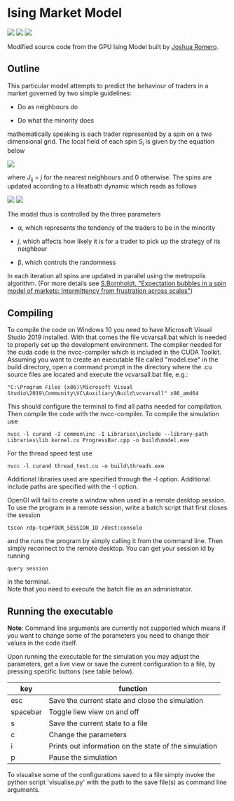 # Ising Market Model

<img src="https://img.shields.io/github/issues/kenokrieger/marketModel"> <img src="https://img.shields.io/github/commit-activity/m/kenokrieger/marketModel">
<img src="http://qmpy.org/badges/license.svg">

Modified source code from the GPU Ising Model built by
<a href="https://github.com/romerojosh">Joshua Romero</a>.

## Outline

This particular model attempts to predict the behaviour of traders in a market
governed by two simple guidelines:

- Do as neighbours do

- Do what the minority does

mathematically speaking is each trader represented by a spin on a two dimensional
grid. The local field of each spin *S*<sub>i</sub> is given by the equation below

<img src="https://render.githubusercontent.com/render/math?math=h_i(t) = \sum_{j = 1}^N J_{ij} S_j - \alpha S_i \left| \frac{1}{N} \sum_{j = 1}^N S_j \right|">

where *J*<sub>ij</sub> = *j* for the nearest neighbours and 0 otherwise. The spins
are updated according to a Heatbath dynamic which reads as follows

<img src="https://render.githubusercontent.com/render/math?math=S_i(t %2B 1) = %2B 1 \quad \mathrm{with} \quad p = \frac{1}{1 %2B \exp(-2\beta h_i(t))}">
<img src="https://render.githubusercontent.com/render/math?math=S_i(t %2B 1) = -1 \quad \mathrm{with} \quad 1 - p">

The model thus is controlled by the three parameters

- &alpha;, which represents the tendency of the traders to be in the minority

- *j*, which affects how likely it is for a trader to pick up the strategy of its neighbour

- &beta;, which controls the randomness

In each iteration all spins are updated in parallel using the metropolis
algorithm.
(For more details see <a href="https://arxiv.org/pdf/cond-mat/0105224.pdf">
S.Bornholdt, "Expectation bubbles in a spin model of markets: Intermittency from
frustration across scales"</a>)

## Compiling

To compile the code on Windows 10 you need to have Microsoft Visual Studio
2019 installed. With that comes the file vcvarsall.bat which is needed to
properly set up the development environment. The compiler needed for the cuda
code is the nvcc-compiler which is included in the CUDA Toolkit.
Assuming you want to create an executable file called "model.exe" in the build
directory, open a command prompt in the directory where the .cu source files are
located and execute the vcvarsall.bat file, e.g.:

```terminal
"C:\Program Files (x86)\Microsoft Visual Studio\2019\Community\VC\Auxiliary\Build\vcvarsall" x86_amd64
```

This should configure the terminal to find all paths needed for compilation.
Then compile the code with the nvcc-compiler. To compile the simulation use

```terminal
nvcc -l curand -I common\inc -I Libraries\include --library-path Libraries\lib kernel.cu ProgressBar.cpp -o build\model.exe
```

For the thread speed test use

```terminal
nvcc -l curand thread_test.cu -o build\threads.exe
```

Additional libraries used are specified through the -l option. Additional include
paths are specified with the -I option.

OpenGl will fail to create a window when used in a remote desktop session. To
use the program in a remote session, write a batch script that first closes the
session

```terminal
tscon rdp-tcp#YOUR_SESSION_ID /dest:console
```

and the runs the program by simply calling it from the command line. Then simply reconnect to the remote desktop.
You can get your session id by running

```terminal
query session
```

in the terminal. </br>
Note that you need to execute the batch file as an administrator.

## Running the executable

**Note**: Command line arguments are currently not supported which means if you want
to change some of the parameters you need to change their values in the code itself.</br>

Upon running the executable for the simulation you may adjust the parameters, get a live
view or save the current configuration to a file, by pressing specific buttons (see table below).

| key      | function                                              |
|----------|-------------------------------------------------------|
| esc      | Save the current state and close the simulation       |
| spacebar | Toggle liew view on and off                           |
| s        | Save the current state to a file                      |
| c        | Change the parameters                                 |
| i        | Prints out information on the state of the simulation |
| p        | Pause the simulation                                  |

To visualise some of the configurations saved to a file simply invoke the
python script 'visualise.py' with the path to the save file(s) as command line
arguments.
